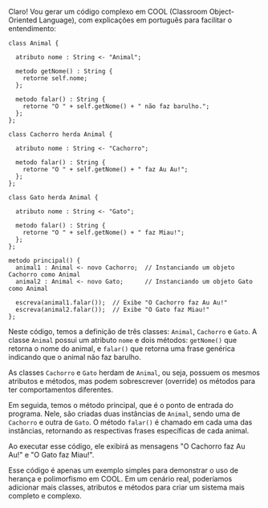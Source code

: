 Claro! Vou gerar um código complexo em COOL (Classroom Object-Oriented Language), com explicações em português para facilitar o entendimento:

```
class Animal {

  atributo nome : String <- "Animal";
  
  metodo getNome() : String {
    retorne self.nome;
  };
  
  metodo falar() : String {
    retorne "O " + self.getNome() + " não faz barulho.";
  };
};

class Cachorro herda Animal {

  atributo nome : String <- "Cachorro";
  
  metodo falar() : String {
    retorne "O " + self.getNome() + " faz Au Au!";
  };
};

class Gato herda Animal {

  atributo nome : String <- "Gato";
  
  metodo falar() : String {
    retorne "O " + self.getNome() + " faz Miau!";
  };
};

metodo principal() {
  animal1 : Animal <- novo Cachorro;  // Instanciando um objeto Cachorro como Animal
  animal2 : Animal <- novo Gato;      // Instanciando um objeto Gato como Animal
  
  escreva(animal1.falar());  // Exibe "O Cachorro faz Au Au!"
  escreva(animal2.falar());  // Exibe "O Gato faz Miau!"
};
```

Neste código, temos a definição de três classes: `Animal`, `Cachorro` e `Gato`. A classe `Animal` possui um atributo `nome` e dois métodos: `getNome()` que retorna o nome do animal, e `falar()` que retorna uma frase genérica indicando que o animal não faz barulho.

As classes `Cachorro` e `Gato` herdam de `Animal`, ou seja, possuem os mesmos atributos e métodos, mas podem sobrescrever (override) os métodos para ter comportamentos diferentes.

Em seguida, temos o método principal, que é o ponto de entrada do programa. Nele, são criadas duas instâncias de `Animal`, sendo uma de `Cachorro` e outra de `Gato`. O método `falar()` é chamado em cada uma das instâncias, retornando as respectivas frases específicas de cada animal.

Ao executar esse código, ele exibirá as mensagens "O Cachorro faz Au Au!" e "O Gato faz Miau!".

Esse código é apenas um exemplo simples para demonstrar o uso de herança e polimorfismo em COOL. Em um cenário real, poderíamos adicionar mais classes, atributos e métodos para criar um sistema mais completo e complexo.